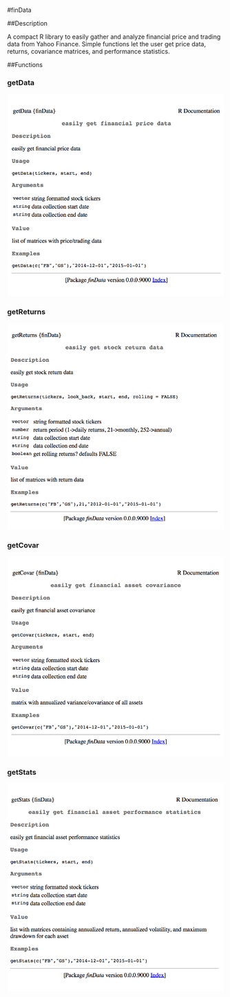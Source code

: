 #finData

##Description

A compact R library to easily gather and analyze financial price and trading data from Yahoo Finance. Simple functions let the user get price data, returns, covariance matrices, and performance statistics.

##Functions

### getData
<img src="/imgRdoc/getData.png">

### getReturns
<img src="/imgRdoc/getReturns.png">

### getCovar
<img src="/imgRdoc/getCovar.png">

### getStats
<img src="/imgRdoc/getStats.png">

